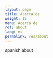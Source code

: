 ```yaml
---
layout: page
title: Acerca de
weight: 15
menu: Acerca de
ref: about
lang: es
permalink: /es/about
---
```



spanish about

